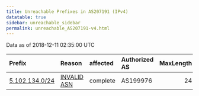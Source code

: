 ```yaml
---
title: Unreachable Prefixes in AS207191 (IPv4)
datatable: true
sidebar: unreachable_sidebar
permalink: unreachable_AS207191-v4.html
---
```


Data as of 2018-12-11 02:35:00 UTC


<div class="datatable-begin"></div>

| Prefix                                                 | Reason                                                                                                 | affected   | Authorized AS   |   MaxLength | Anchor                                         |   unreachable /24s |
|:-------------------------------------------------------|:-------------------------------------------------------------------------------------------------------|:-----------|:----------------|------------:|:-----------------------------------------------|-------------------:|
| [5.102.134.0/24](https://stat.ripe.net/5.102.134.0/24) | [INVALID ASN](https://rpki-validator.ripe.net/announcement-preview?asn=AS207191&prefix=5.102.134.0/24) | complete   | AS199976        |          24 | [RIPE](unreachable_RIPE_NCC_RPKI_Root-v4.html) |                  1 |

<div class="datatable-end"></div>